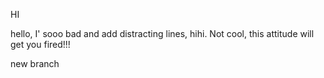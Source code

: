 HI


hello, I' sooo bad and add distracting lines, hihi. Not cool, this attitude will get you fired!!!

new branch
